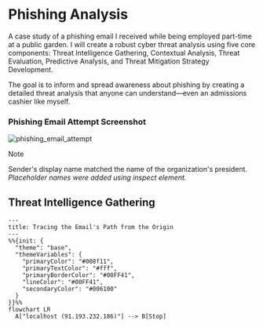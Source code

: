 # Phishing Analysis
A case study of a phishing email I received while being employed part-time at a public garden. I will create a robust cyber threat analysis using five core components: Threat Intelligence Gathering, Contextual Analysis, Threat Evaluation, Predictive Analysis, and Threat Mitigation Strategy Development. 

The goal is to inform and spread awareness about phishing by creating a detailed threat analysis that anyone can understand—even an admissions cashier like myself.

### Phishing Email Attempt Screenshot
![phishing_email_attempt](https://github.com/user-attachments/assets/9e785f7b-33c4-4979-ad0f-ae7dcec81799)

> [!NOTE]
> Sender's display name matched the name of the organization's president.
*Placeholder names were added using inspect element.*
## Threat Intelligence Gathering

```mermaid
---
title: Tracing the Email's Path from the Origin
---
%%{init: {
  "theme": "base",
  "themeVariables": {
    "primaryColor": "#008f11",
    "primaryTextColor": "#fff",
    "primaryBorderColor": "#00FF41",
    "lineColor": "#00FF41",
    "secondaryColor": "#006100"
  }
}}%%
flowchart LR
  A["localhost (91.193.232.186)"] --> B[Stop]
```
